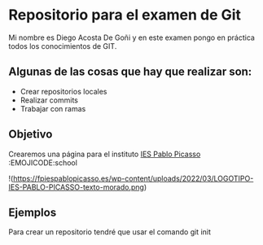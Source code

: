 # Repositorio para el examen de Git
Mi nombre es Diego Acosta De Goñi y en este examen pongo en práctica todos los conocimientos de GIT.

## Algunas de las cosas que hay que realizar son:
- Crear repositorios locales
- Realizar commits 
- Trabajar con ramas 
 
## Objetivo
Crearemos una página para el instituto [IES Pablo Picasso](https://pages.github.com/) :EMOJICODE:school

!(https://fpiespablopicasso.es/wp-content/uploads/2022/03/LOGOTIPO-IES-PABLO-PICASSO-texto-morado.png)

## Ejemplos 
Para crear un repositorio tendré que usar el comando 
git init

